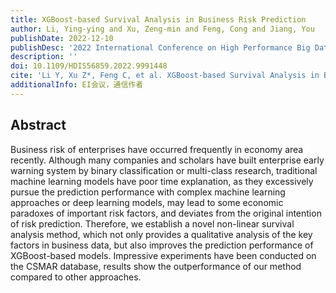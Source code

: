 ```yaml
---
title: XGBoost-based Survival Analysis in Business Risk Prediction
author: Li, Ying-ying and Xu, Zeng-min and Feng, Cong and Jiang, You
publishDate: 2022-12-10
publishDesc: '2022 International Conference on High Performance Big Data and Intelligent Systems (HDIS)'
description: ''
doi: 10.1109/HDIS56859.2022.9991448
cite: 'Li Y, Xu Z*, Feng C, et al. XGBoost-based Survival Analysis in Business Risk Prediction [C]//2022 International Conference on High Performance Big Data and Intelligent Systems (HDIS). IEEE, 2022: 320-324.'
additionalInfo: EI会议，通信作者
---
```


## Abstract

Business risk of enterprises have occurred frequently in economy area recently. Although many companies and scholars have built enterprise early warning system by binary classification or multi-class research, traditional machine learning models have poor time explanation, as they excessively pursue the prediction performance with complex machine learning approaches or deep learning models, may lead to some economic paradoxes of important risk factors, and deviates from the original intention of risk prediction. Therefore, we establish a novel non-linear survival analysis method, which not only provides a qualitative analysis of the key factors in business data, but also improves the prediction performance of XGBoost-based models. Impressive experiments have been conducted on the CSMAR database, results show the outperformance of our method compared to other approaches.
